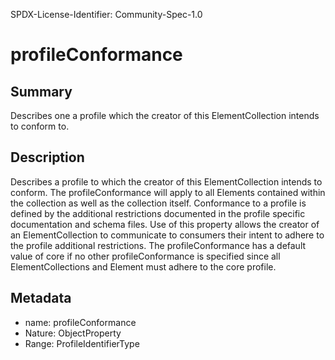 SPDX-License-Identifier: Community-Spec-1.0

# profileConformance

## Summary

Describes one a profile which the creator of this ElementCollection intends to conform to.

## Description

Describes a profile to which the creator of this ElementCollection intends to conform.
The profileConformance will apply to all Elements contained within the collection as well as the collection itself.
Conformance to a profile is defined by the additional restrictions documented in the profile specific documentation and schema files.
Use of this property allows the creator of an ElementCollection to communicate to consumers their intent to adhere to the profile additional restrictions.
The profileConformance has a default value of core if no other profileConformance is specified since all ElementCollections and Element must adhere to the core profile.

## Metadata

- name: profileConformance
- Nature: ObjectProperty
- Range: ProfileIdentifierType
